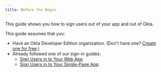 ```yaml
---
title: Before You Begin
---
```

This guide shows you how to sign users out of your app and out of Okta.

<!-- If you are building a web app that is served by a server framework, see [Sign Users in to Your Web App]. If you are building a mobile app, see [Sign Users in to Your Mobile App]. -->

This guide assumes that you:

* Have an Okta Developer Edition organization. (Don't have one? [Create one for free](https://developer.okta.com/signup).)
* Already followed one of our sign-in guides: 
    * [Sign Users in to Your Web App](/docs/guides/sign-into-web-app/) 
    * [Sign Users in to Your Single-Page App](/docs/guides/sign-into-spa/) 

<!-- <StackSelector snippet="create-app"/> -->

<NextSectionLink/>
